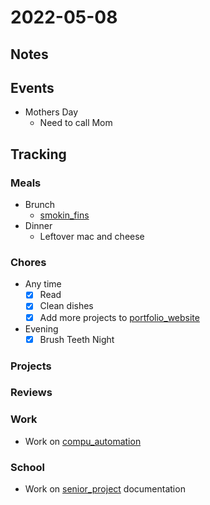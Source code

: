 # 2022-05-08
## Notes

## Events
- Mothers Day
	- Need to call Mom

## Tracking
### Meals
- Brunch
	- [smokin_fins](smokin_fins.md)
- Dinner
	- Leftover mac and cheese

### Chores
- Any time
	- [x] Read
	- [x] Clean dishes
	- [x] Add more projects to [portfolio_website](portfolio_website.md)
- Evening
	- [x] Brush Teeth Night

### Projects

### Reviews

### Work
- Work on [compu_automation](compu_automation.md)

### School
- Work on [senior_project](senior_project.md) documentation
